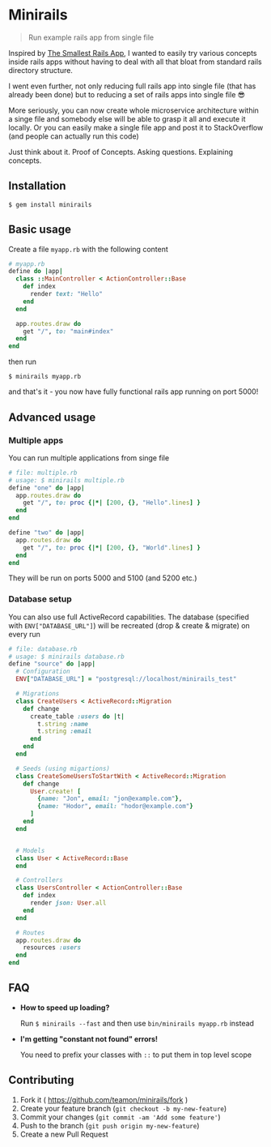 # Minirails

> Run example rails app from single file

Inspired by [The Smallest Rails App](http://thesmallestrailsapp.com/), I wanted to easily try various concepts inside rails apps without having to deal with all that bloat from standard rails directory structure.

I went even further, not only reducing full rails app into single file (that has already been done) but to reducing a set of rails apps into single file :sunglasses:

More seriously, you can now create whole microservice architecture within a singe file and somebody else will be able to grasp it all and execute it locally. Or you can easily make a single file app and post it to StackOverflow (and people can actually run this code)

Just think about it. Proof of Concepts. Asking questions. Explaining concepts.

## Installation

```
$ gem install minirails
```

## Basic usage

Create a file `myapp.rb` with the following content

```ruby
# myapp.rb
define do |app|
  class ::MainController < ActionController::Base
    def index
      render text: "Hello"
    end
  end

  app.routes.draw do
    get "/", to: "main#index"
  end
end
```

then run
```
$ minirails myapp.rb
```

and that's it - you now have fully functional rails app running on port 5000!

## Advanced usage

### Multiple apps

You can run multiple applications from singe file

```ruby
# file: multiple.rb
# usage: $ minirails multiple.rb
define "one" do |app|
  app.routes.draw do
    get "/", to: proc {|*| [200, {}, "Hello".lines] }
  end
end

define "two" do |app|
  app.routes.draw do
    get "/", to: proc {|*| [200, {}, "World".lines] }
  end
end
```

They will be run on ports 5000 and 5100 (and 5200 etc.)

### Database setup

You can also use full ActiveRecord capabilities.
The database (specified with `ENV["DATABASE_URL"]`) will be recreated (drop & create & migrate) on every run

```ruby
# file: database.rb
# usage: $ minirails database.rb
define "source" do |app|
  # Configuration
  ENV["DATABASE_URL"] = "postgresql://localhost/minirails_test"

  # Migrations
  class CreateUsers < ActiveRecord::Migration
    def change
      create_table :users do |t|
        t.string :name
        t.string :email
      end
    end
  end

  # Seeds (using migartions)
  class CreateSomeUsersToStartWith < ActiveRecord::Migration
    def change
      User.create! [
        {name: "Jon", email: "jon@example.com"},
        {name: "Hodor", email: "hodor@example.com"}
      ]
    end
  end


  # Models
  class User < ActiveRecord::Base
  end

  # Controllers
  class UsersController < ActionController::Base
    def index
      render json: User.all
    end
  end

  # Routes
  app.routes.draw do
    resources :users
  end
end
```

## FAQ

- **How to speed up loading?**

  Run `$ minirails --fast` and then use `bin/minirails myapp.rb` instead


- **I'm getting "constant not found" errors!**

  You need to prefix your classes with `::` to put them in top level scope


## Contributing

1. Fork it ( https://github.com/teamon/minirails/fork )
2. Create your feature branch (`git checkout -b my-new-feature`)
3. Commit your changes (`git commit -am 'Add some feature'`)
4. Push to the branch (`git push origin my-new-feature`)
5. Create a new Pull Request
